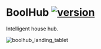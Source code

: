# BoolHub [![version](https://img.shields.io/badge/version-0.11.1-blue.svg)](https://semver.org)
Intelligent house hub.

![boolhub_landing_tablet](https://github.com/m-godlewski/boolhub/assets/26858783/39a072d9-11b4-420c-8326-ac9cbcba6e84)
